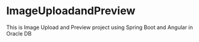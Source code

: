 # ImageUploadandPreview
This is Image Upload and Preview project using Spring Boot and Angular in Oracle DB
